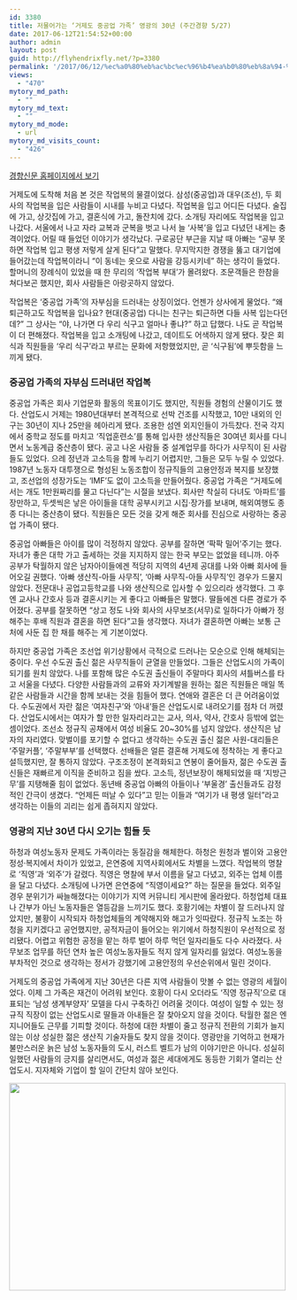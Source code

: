 ```yaml
---
id: 3380
title: 저물어가는 ‘거제도 중공업 가족’ 영광의 30년 (주간경향 5/27)
date: 2017-06-12T21:54:52+00:00
author: admin
layout: post
guid: http://flyhendrixfly.net/?p=3380
permalink: '/2017/06/12/%ec%a0%80%eb%ac%bc%ec%96%b4%ea%b0%80%eb%8a%94-%ea%b1%b0%ec%a0%9c%eb%8f%84-%ec%a4%91%ea%b3%b5%ec%97%85-%ea%b0%80%ec%a1%b1-%ec%98%81%ea%b4%91%ec%9d%98-30%eb%85%84-%ec%a3%bc%ea%b0%84/'
views:
  - "470"
mytory_md_path:
  - ""
mytory_md_text:
  - ""
mytory_md_mode:
  - url
mytory_md_visits_count:
  - "426"
---
```

[경향신문 홈페이지에서 보기](http://news.khan.co.kr/kh_news/khan_art_view.html?code=940100&artid=201705271339011)

거제도에 도착해 처음 본 것은 작업복의 물결이었다. 삼성(중공업)과 대우(조선), 두 회사의 작업복을 입은 사람들이 시내를 누비고 다녔다. 작업복을 입고 어디든 다녔다. 술집에 가고, 상갓집에 가고, 결혼식에 가고, 돌잔치에 갔다. 소개팅 자리에도 작업복을 입고 나갔다. 서울에서 나고 자라 교복과 군복을 벗고 나서 늘 ‘사복’을 입고 다녔던 내게는 충격이었다. 어릴 때 들었던 이야기가 생각났다. 구로공단 부근을 지날 때 아빠는 “공부 못하면 작업복 입고 평생 저렇게 살게 된다”고 말했다. 무지막지한 경쟁을 뚫고 대기업에 들어갔는데 작업복이라니 “이 동네는 옷으로 사람을 강등시키네” 하는 생각이 들었다. 할머니의 장례식이 있었을 때 한 무리의 ‘작업복 부대’가 몰려왔다. 조문객들은 한참을 쳐다보곤 했지만, 회사 사람들은 아랑곳하지 않았다.

작업복은 ‘중공업 가족’의 자부심을 드러내는 상징이었다. 언젠가 상사에게 물었다. “왜 퇴근하고도 작업복을 입나요? 현대(중공업) 다니는 친구는 퇴근하면 다들 사복 입는다던데?” 그 상사는 “야, 나가면 다 우리 식구고 얼마나 좋냐?” 하고 답했다. 나도 곧 작업복이 더 편해졌다. 작업복을 입고 소개팅에 나갔고, 데이트도 어색하지 않게 됐다. 잦은 회식과 직원들을 ‘우리 식구’라고 부르는 문화에 저항했었지만, 곧 ‘식구됨’에 뿌듯함을 느끼게 됐다.

### 중공업 가족의 자부심 드러내던 작업복

중공업 가족은 회사 기업문화 활동의 목표이기도 했지만, 직원들 경험의 산물이기도 했다. 산업도시 거제는 1980년대부터 본격적으로 선박 건조를 시작했고, 10만 내외의 인구는 30년이 지나 25만을 헤아리게 됐다. 조용한 섬엔 외지인들이 가득찼다. 전국 각지에서 중학교 정도를 마치고 ‘직업훈련소’를 통해 입사한 생산직들은 30여년 회사를 다니면서 노동계급 중산층이 됐다. 공고 나온 사람들 중 설계업무를 하다가 사무직이 된 사람들도 있었다. 으레 정년과 고소득을 함께 누리기 어렵지만, 그들은 모두 누릴 수 있었다. 1987년 노동자 대투쟁으로 형성된 노동조합이 정규직들의 고용안정과 복지를 보장했고, 조선업의 성장가도는 ‘IMF’도 없이 고소득을 만들어줬다. 중공업 가족은 “거제도에서는 개도 1만원짜리를 물고 다닌다”는 시절을 보냈다. 회사만 착실히 다녀도 ‘아파트’를 장만하고, 두셋씩은 낳은 아이들을 대학 공부시키고 시집·장가를 보내며, 해외여행도 종종 다니는 중산층이 됐다. 직원들은 모든 것을 갖게 해준 회사를 진심으로 사랑하는 중공업 가족이 됐다.

중공업 아빠들은 아이를 많이 걱정하지 않았다. 공부를 잘하면 ‘팍팍 밀어’주기는 했다. 자녀가 좋은 대학 가고 출세하는 것을 지지하지 않는 한국 부모는 없었을 테니까. 아주 공부가 탁월하지 않은 남자아이들에겐 적당히 지역의 4년제 공대를 나와 아빠 회사에 들어오길 권했다. ‘아빠 생산직-아들 사무직’, ‘아빠 사무직-아들 사무직’인 경우가 드물지 않았다. 전문대나 공업고등학교를 나와 생산직으로 입사할 수 있으리라 생각했다. 그 후엔 교사나 간호사 등과 결혼시키는 게 좋다고 아빠들은 말했다. 딸들에겐 다른 경로가 주어졌다. 공부를 잘못하면 “상고 정도 나와 회사의 사무보조(서무)로 일하다가 아빠가 정해주는 후배 직원과 결혼을 하면 된다”고들 생각했다. 자녀가 결혼하면 아빠는 보통 근처에 사둔 집 한 채를 해주는 게 기본이었다.

하지만 중공업 가족은 조선업 위기상황에서 극적으로 드러나는 모순으로 인해 해체되는 중이다. 우선 수도권 출신 젊은 사무직들이 균열을 만들었다. 그들은 산업도시의 가족이 되기를 원치 않았다. 나를 포함해 많은 수도권 출신들이 주말마다 회사의 셔틀버스를 타고 서울을 다녔다. 다양한 사람들과의 교류와 자기계발을 원하는 젊은 직원들은 매일 똑같은 사람들과 시간을 함께 보내는 것을 힘들어 했다. 연애와 결혼은 더 큰 어려움이었다. 수도권에서 자란 젊은 ‘여자친구’와 ‘아내’들은 산업도시로 내려오기를 점차 더 꺼렸다. 산업도시에서는 여자가 할 만한 일자리라고는 교사, 의사, 약사, 간호사 등밖에 없는 셈이었다. 조선소 정규직 공채에서 여성 비율도 20~30%를 넘지 않았다. 생산직은 남자의 자리였다. 맞벌이를 포기할 수 없다고 생각하는 수도권 출신 젊은 사원-대리들은 ‘주말커플’, ‘주말부부’를 선택했다. 선배들은 얼른 결혼해 거제도에 정착하는 게 좋다고 설득했지만, 잘 통하지 않았다. 구조조정이 본격화되고 연봉이 줄어들자, 젊은 수도권 출신들은 재빠르게 이직을 준비하고 짐을 쌌다. 고소득, 정년보장이 해체되었을 때 ‘지방근무’를 지탱해줄 힘이 없었다. 동년배 중공업 아빠의 아들이나 ‘부울경’ 출신들과도 감정적인 간극이 생겼다. “언제든 떠날 수 있다”고 믿는 이들과 “여기가 내 평생 일터”라고 생각하는 이들의 괴리는 쉽게 좁혀지지 않았다.

### 영광의 지난 30년 다시 오기는 힘들 듯

하청과 여성노동자 문제도 가족이라는 동질감을 해체한다. 하청은 원청과 벌이와 고용안정성·복지에서 차이가 있었고, 은연중에 지역사회에서도 차별을 느꼈다. 작업복의 명찰로 ‘직영’과 ‘외주’가 갈렸다. 직영은 명찰에 부서 이름을 달고 다녔고, 외주는 업체 이름을 달고 다녔다. 소개팅에 나가면 은연중에 “직영이세요?” 하는 질문을 들었다. 외주일 경우 분위기가 싸늘해졌다는 이야기가 지역 커뮤니티 게시판에 올라왔다. 하청업체 대표나 간부가 아닌 노동자들은 열등감을 느끼기도 했다. 호황기에는 차별이 잘 드러나지 않았지만, 불황이 시작되자 하청업체들의 계약해지와 해고가 잇따랐다. 정규직 노조는 하청을 지키겠다고 공언했지만, 공적자금이 들어오는 위기에서 하청직원이 우선적으로 정리됐다. 어렵고 위험한 공정을 맡는 하루 벌어 하루 먹던 일자리들도 다수 사라졌다. 사무보조 업무를 하던 연차 높은 여성노동자들도 적지 않게 일자리를 잃었다. 여성노동을 부차적인 것으로 생각하는 정서가 강했기에 고용안정의 우선순위에서 밀린 것이다.

거제도의 중공업 가족에게 지난 30년은 다른 지역 사람들이 맛볼 수 없는 영광의 세월이었다. 이제 그 가족은 재건이 어려워 보인다. 호황이 다시 오더라도 ‘직영 정규직’으로 대표되는 ‘남성 생계부양자’ 모델을 다시 구축하긴 어려울 것이다. 여성이 일할 수 있는 정규직 직장이 없는 산업도시로 딸들과 아내들은 잘 찾아오지 않을 것이다. 탁월한 젊은 엔지니어들도 근무를 기피할 것이다. 하청에 대한 차별이 줄고 정규직 전환의 기회가 늘지 않는 이상 성실한 젊은 생산직 기술자들도 찾지 않을 것이다. 영광만을 기억하고 현재가 불만스러운 늙은 남성 노동자들의 도시, 러스트 벨트가 남의 이야기만은 아니다. 성실히 일했던 사람들의 긍지를 살리면서도, 여성과 젊은 세대에게도 동등한 기회가 열리는 산업도시. 지자체와 기업이 할 일이 간단치 않아 보인다.

[<img class="wp-image-3382 size-large aligncenter" src="http://flyhendrixfly.net/wp-content/uploads/2017/06/IMG_60451-1024x768.jpg" alt="" width="500" height="375" srcset="http://localhost:8080/wordpress/wp-content/uploads/2017/06/IMG_60451-1024x768.jpg 1024w, http://localhost:8080/wordpress/wp-content/uploads/2017/06/IMG_60451-300x225.jpg 300w, http://localhost:8080/wordpress/wp-content/uploads/2017/06/IMG_60451-768x576.jpg 768w" sizes="(max-width: 500px) 100vw, 500px" />](http://flyhendrixfly.net/wp-content/uploads/2017/06/IMG_60451.jpg)
